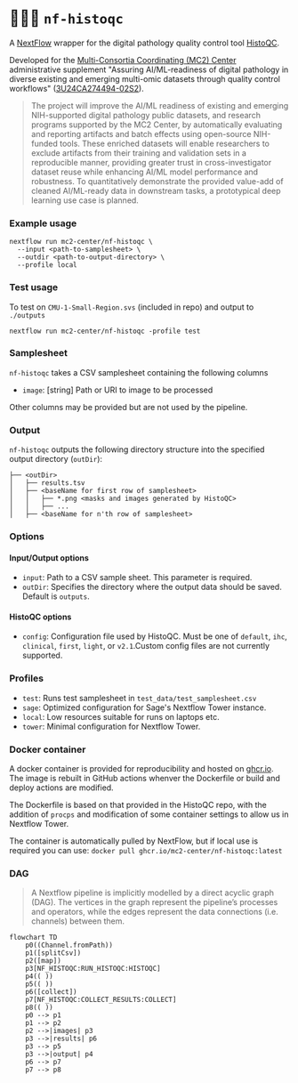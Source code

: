# 🍏🔬✅ `nf-histoqc`

A [NextFlow](https://nextflow.io) wrapper for the digital pathology quality control tool [HistoQC](https://github.com/choosehappy/HistoQC).

Developed for the [Multi-Consortia Coordinating (MC2) Center](https://sagebionetworks.org/research-projects/mc2-center/) administrative supplement "Assuring AI/ML-readiness of digital pathology in diverse existing and emerging multi-omic datasets through quality control workflows" ([3U24CA274494-02S2](https://reporter.nih.gov/search/ONzQ0UoaEUyMrZ2_l6U_yw/project-details/10841333)).

> The project will improve the AI/ML readiness of existing and emerging NIH-supported digital pathology public datasets, and research programs supported by the MC2 Center, by automatically evaluating and reporting artifacts and batch effects using open-source NIH-funded tools. These enriched datasets will enable researchers to exclude artifacts from their training and validation sets in a reproducible manner, providing greater trust in cross-investigator dataset reuse while enhancing AI/ML model performance and robustness. To quantitatively demonstrate the provided value-add of cleaned AI/ML-ready data in downstream tasks, a prototypical deep learning use case is planned.

### Example usage

```
nextflow run mc2-center/nf-histoqc \
  --input <path-to-samplesheet> \
  --outdir <path-to-output-directory> \
  --profile local
```

### Test usage

To test on `CMU-1-Small-Region.svs` (included in repo) and output to `./outputs`

```
nextflow run mc2-center/nf-histoqc -profile test
```

### Samplesheet

`nf-histoqc` takes a CSV samplesheet containing the following columns
- `image`: [string] Path or URI to image to be processed

Other columns may be provided but are not used by the pipeline.
### Output

`nf-histoqc` outputs the following directory structure into the specified output directory (`outDir`):

```
├── <outDir>
│   ├── results.tsv
│   ├── <baseName for first row of samplesheet>
│   │   ├── *.png <masks and images generated by HistoQC>
│   │   ├── ...
│   ├── <baseName for n'th row of samplesheet>
```

### Options

#### Input/Output options

- `input`: Path to a CSV sample sheet. This parameter is required.
- `outDir`: Specifies the directory where the output data should be saved. Default is `outputs`.

#### HistoQC options

- `config`: Configuration file used by HistoQC.  Must be one of `default`, `ihc`, `clinical`, `first`, `light`, or `v2.1`.Custom config files are not currently supported.

### Profiles

- `test`: Runs test samplesheet in `test_data/test_samplesheet.csv`
- `sage`: Optimized configuration for Sage's Nextflow Tower instance.
- `local`: Low resources suitable for runs on laptops etc.
- `tower`: Minimal configuration for Nextflow Tower. 

### Docker container

A docker container is provided for reproducibility and hosted on [ghcr.io](ghcr.io). The image is rebuilt in GitHub actions whenver the Dockerfile or build and deploy actions are modified.

The Dockerfile is based on that provided in the HistoQC repo, with the addition of `procps` and modification of some container settings to allow us in Nextflow Tower.

The container is automatically pulled by NextFlow, but if local use is required you can use:
`docker pull ghcr.io/mc2-center/nf-histoqc:latest`

### DAG

>A Nextflow pipeline is implicitly modelled by a direct acyclic graph (DAG). The vertices in the graph represent the pipeline’s processes and operators, while the edges represent the data connections (i.e. channels) between them.

```mermaid
flowchart TD
    p0((Channel.fromPath))
    p1([splitCsv])
    p2([map])
    p3[NF_HISTOQC:RUN_HISTOQC:HISTOQC]
    p4(( ))
    p5(( ))
    p6([collect])
    p7[NF_HISTOQC:COLLECT_RESULTS:COLLECT]
    p8(( ))
    p0 --> p1
    p1 --> p2
    p2 -->|images| p3
    p3 -->|results| p6
    p3 --> p5
    p3 -->|output| p4
    p6 --> p7
    p7 --> p8

```
